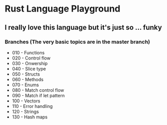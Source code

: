 # Rust Language Playground

## I really love this language but it's just so ... funky

### Branches (The very basic topics are in the master branch)

- 010 - Functions
- 020 - Control flow
- 030 - Onwership
- 040 - Slice type
- 050 - Structs
- 060 - Methods
- 070 - Enums
- 080 - Match control flow  
- 090 - Match if let pattern  
- 100 - Vectors
- 110 - Error handling  
- 120 - Strings  
- 130 - Hash maps  
